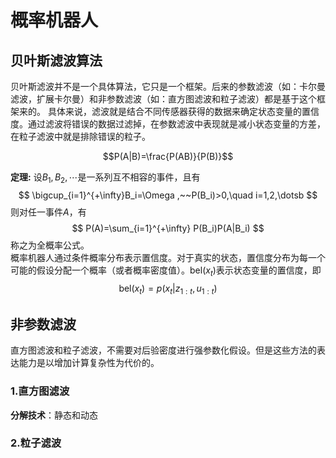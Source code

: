 # 概率机器人

## 贝叶斯滤波算法
贝叶斯滤波并不是一个具体算法，它只是一个框架。后来的参数滤波（如：卡尔曼滤波，扩展卡尔曼）和非参数滤波（如：直方图滤波和粒子滤波）都是基于这个框架来的。
具体来说，滤波就是结合不同传感器获得的数据来确定状态变量的置信度。通过滤波将错误的数据过滤掉，在参数滤波中表现就是减小状态变量的方差，在粒子滤波中就是排除错误的粒子。

$$P(A|B)=\frac{P(AB)}{P(B)}$$

**定理:** 设$B_1,B_2,\dotsb$是一系列互不相容的事件，且有
$$
\bigcup_{i=1}^{+\infty}B_i=\Omega ,~~P(B_i)>0,\quad i=1,2,\dotsb
$$
则对任一事件$A$，有
$$
P(A)=\sum_{i=1}^{+\infty} P(B_i)P(A|B_i)
$$
称之为全概率公式。<br>
概率机器人通过条件概率分布表示置信度。对于真实的状态，置信度分布为每一个可能的假设分配一个概率（或者概率密度值）。bel$(x_t)$表示状态变量的置信度，即
$$\text{bel}(x_t)=p(x_t|z_{1:t},u_{1:t})$$
## **非参数滤波**
直方图滤波和粒子滤波，不需要对后验密度进行强参数化假设。但是这些方法的表达能力是以增加计算复杂性为代价的。
### **1.直方图滤波**
**分解技术**：静态和动态
### **2.粒子滤波**